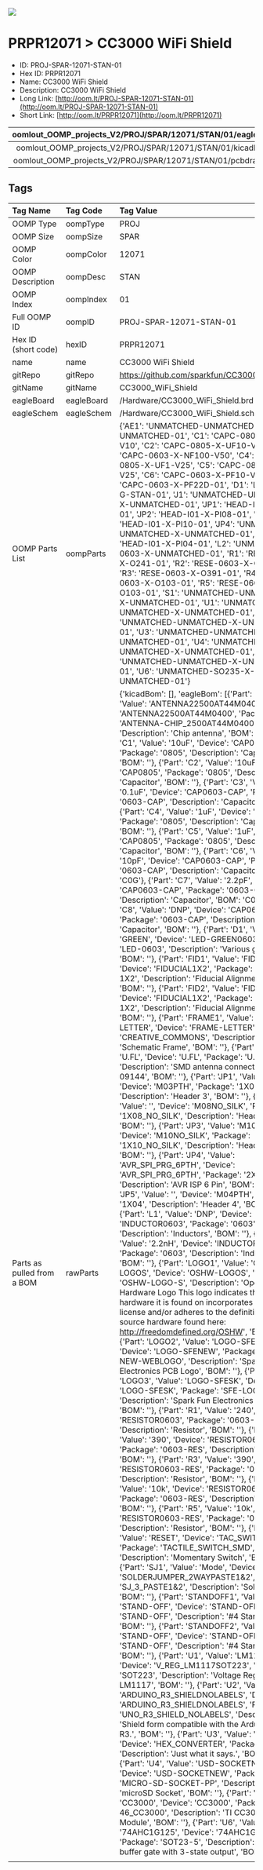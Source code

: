 


  
![][im]
# PRPR12071 > CC3000 WiFi Shield

- ID: PROJ-SPAR-12071-STAN-01
- Hex ID: PRPR12071
- Name: CC3000 WiFi Shield
- Description: CC3000 WiFi Shield
- Long Link: [http://oom.lt/PROJ-SPAR-12071-STAN-01](http://oom.lt/PROJ-SPAR-12071-STAN-01)
- Short Link: [http://oom.lt/PRPR12071](http://oom.lt/PRPR12071)
  

|oomlout_OOMP_projects_V2/PROJ/SPAR/12071/STAN/01/eagleImage.png|oomlout_OOMP_projects_V2/PROJ/SPAR/12071/STAN/01/eagleSchemImage.png|oomlout_OOMP_projects_V2/PROJ/SPAR/12071/STAN/01/kicadPcb3dFront.png|oomlout_OOMP_projects_V2/PROJ/SPAR/12071/STAN/01/kicadPcb3dBack.png|
| :---: | :---: | :---: | :---: |
|oomlout_OOMP_projects_V2/PROJ/SPAR/12071/STAN/01/kicadPcb3d.png|oomlout_OOMP_projects_V2/PROJ/SPAR/12071/STAN/01/bomBack.png|oomlout_OOMP_projects_V2/PROJ/SPAR/12071/STAN/01/bomFront.png|oomlout_OOMP_projects_V2/PROJ/SPAR/12071/STAN/01/pcbdraw.svg|
|oomlout_OOMP_projects_V2/PROJ/SPAR/12071/STAN/01/pcbdrawBack.svg||||

## Tags
  

|Tag Name|Tag Code|Tag Value|
| :--- | :--- | :--- |
|OOMP Type|oompType|PROJ|
|OOMP Size|oompSize|SPAR|
|OOMP Color|oompColor|12071|
|OOMP Description|oompDesc|STAN|
|OOMP Index|oompIndex|01|
|Full OOMP ID|oompID|PROJ-SPAR-12071-STAN-01|
|Hex ID (short code)|hexID|PRPR12071|
|name|name|CC3000 WiFi Shield|
|gitRepo|gitRepo|https://github.com/sparkfun/CC3000_WiFi_Shield|
|gitName|gitName|CC3000_WiFi_Shield|
|eagleBoard|eagleBoard|/Hardware/CC3000_WiFi_Shield.brd|
|eagleSchem|eagleSchem|/Hardware/CC3000_WiFi_Shield.sch|
|OOMP Parts List|oompParts|{'AE1': 'UNMATCHED-UNMATCHED-X-UNMATCHED-01', 'C1': 'CAPC-0805-X-UF10-V10', 'C2': 'CAPC-0805-X-UF10-V10', 'C3': 'CAPC-0603-X-NF100-V50', 'C4': 'CAPC-0805-X-UF1-V25', 'C5': 'CAPC-0805-X-UF1-V25', 'C6': 'CAPC-0603-X-PF10-V50', 'C7': 'CAPC-0603-X-PF22D-01', 'D1': 'LEDS-0603-G-STAN-01', 'J1': 'UNMATCHED-UNMATCHED-X-UNMATCHED-01', 'JP1': 'HEAD-I01-X-PI03-01', 'JP2': 'HEAD-I01-X-PI08-01', 'JP3': 'HEAD-I01-X-PI10-01', 'JP4': 'UNMATCHED-UNMATCHED-X-UNMATCHED-01', 'JP5': 'HEAD-I01-X-PI04-01', 'L2': 'UNMATCHED-0603-X-UNMATCHED-01', 'R1': 'RESE-0603-X-O241-01', 'R2': 'RESE-0603-X-O391-01', 'R3': 'RESE-0603-X-O391-01', 'R4': 'RESE-0603-X-O103-01', 'R5': 'RESE-0603-X-O103-01', 'S1': 'UNMATCHED-UNMATCHED-X-UNMATCHED-01', 'U1': 'UNMATCHED-UNMATCHED-X-UNMATCHED-01', 'U2': 'UNMATCHED-UNMATCHED-X-UNMATCHED-01', 'U3': 'UNMATCHED-UNMATCHED-X-UNMATCHED-01', 'U4': 'UNMATCHED-UNMATCHED-X-UNMATCHED-01', 'U5': 'UNMATCHED-UNMATCHED-X-UNMATCHED-01', 'U6': 'UNMATCHED-SO235-X-UNMATCHED-01'}|
|Parts as pulled from a BOM|rawParts|{'kicadBom': [], 'eagleBom': [{'Part': 'AE1', 'Value': 'ANTENNA22500AT44M0400', 'Device': 'ANTENNA22500AT44M0400', 'Package': 'ANTENNA-CHIP_2500AT44M0400', 'Description': 'Chip antenna', 'BOM': ''}, {'Part': 'C1', 'Value': '10uF', 'Device': 'CAP0805', 'Package': '0805', 'Description': 'Capacitor', 'BOM': ''}, {'Part': 'C2', 'Value': '10uF', 'Device': 'CAP0805', 'Package': '0805', 'Description': 'Capacitor', 'BOM': ''}, {'Part': 'C3', 'Value': '0.1uF', 'Device': 'CAP0603-CAP', 'Package': '0603-CAP', 'Description': 'Capacitor', 'BOM': ''}, {'Part': 'C4', 'Value': '1uF', 'Device': 'CAP0805', 'Package': '0805', 'Description': 'Capacitor', 'BOM': ''}, {'Part': 'C5', 'Value': '1uF', 'Device': 'CAP0805', 'Package': '0805', 'Description': 'Capacitor', 'BOM': ''}, {'Part': 'C6', 'Value': '10pF', 'Device': 'CAP0603-CAP', 'Package': '0603-CAP', 'Description': 'Capacitor', 'BOM': 'C0G'}, {'Part': 'C7', 'Value': '2.2pF', 'Device': 'CAP0603-CAP', 'Package': '0603-CAP', 'Description': 'Capacitor', 'BOM': 'C0G'}, {'Part': 'C8', 'Value': 'DNP', 'Device': 'CAP0603-CAP', 'Package': '0603-CAP', 'Description': 'Capacitor', 'BOM': ''}, {'Part': 'D1', 'Value': 'GREEN', 'Device': 'LED-GREEN0603', 'Package': 'LED-0603', 'Description': 'Various green LEDs', 'BOM': ''}, {'Part': 'FID1', 'Value': 'FIDUCIAL1X2', 'Device': 'FIDUCIAL1X2', 'Package': 'FIDUCIAL-1X2', 'Description': 'Fiducial Alignment Points', 'BOM': ''}, {'Part': 'FID2', 'Value': 'FIDUCIAL1X2', 'Device': 'FIDUCIAL1X2', 'Package': 'FIDUCIAL-1X2', 'Description': 'Fiducial Alignment Points', 'BOM': ''}, {'Part': 'FRAME1', 'Value': 'FRAME-LETTER', 'Device': 'FRAME-LETTER', 'Package': 'CREATIVE_COMMONS', 'Description': 'Schematic Frame', 'BOM': ''}, {'Part': 'J1', 'Value': 'U.FL', 'Device': 'U.FL', 'Package': 'U.FL', 'Description': 'SMD antenna connector- WRL-09144', 'BOM': ''}, {'Part': 'JP1', 'Value': 'Debug', 'Device': 'M03PTH', 'Package': '1X03', 'Description': 'Header 3', 'BOM': ''}, {'Part': 'JP2', 'Value': '', 'Device': 'M08NO_SILK', 'Package': '1X08_NO_SILK', 'Description': 'Header 8', 'BOM': ''}, {'Part': 'JP3', 'Value': 'M10NO_SILK', 'Device': 'M10NO_SILK', 'Package': '1X10_NO_SILK', 'Description': 'Header 10', 'BOM': ''}, {'Part': 'JP4', 'Value': 'AVR_SPI_PRG_6PTH', 'Device': 'AVR_SPI_PRG_6PTH', 'Package': '2X3', 'Description': 'AVR ISP 6 Pin', 'BOM': ''}, {'Part': 'JP5', 'Value': '', 'Device': 'M04PTH', 'Package': '1X04', 'Description': 'Header 4', 'BOM': ''}, {'Part': 'L1', 'Value': 'DNP', 'Device': 'INDUCTOR0603', 'Package': '0603', 'Description': 'Inductors', 'BOM': ''}, {'Part': 'L2', 'Value': '2.2nH', 'Device': 'INDUCTOR0603', 'Package': '0603', 'Description': 'Inductors', 'BOM': ''}, {'Part': 'LOGO1', 'Value': 'OSHW-LOGOS', 'Device': 'OSHW-LOGOS', 'Package': 'OSHW-LOGO-S', 'Description': 'Open Source Hardware Logo This logo indicates the piece of hardware it is found on incorporates a OSHW license and/or adheres to the definition of open source hardware found here: http://freedomdefined.org/OSHW', 'BOM': ''}, {'Part': 'LOGO2', 'Value': 'LOGO-SFENEW', 'Device': 'LOGO-SFENEW', 'Package': 'SFE-NEW-WEBLOGO', 'Description': 'Spark Fun Electronics PCB Logo', 'BOM': ''}, {'Part': 'LOGO3', 'Value': 'LOGO-SFESK', 'Device': 'LOGO-SFESK', 'Package': 'SFE-LOGO-FLAME', 'Description': 'Spark Fun Electronics PCB Logo', 'BOM': ''}, {'Part': 'R1', 'Value': '240', 'Device': 'RESISTOR0603', 'Package': '0603-RES', 'Description': 'Resistor', 'BOM': ''}, {'Part': 'R2', 'Value': '390', 'Device': 'RESISTOR0603', 'Package': '0603-RES', 'Description': 'Resistor', 'BOM': ''}, {'Part': 'R3', 'Value': '390', 'Device': 'RESISTOR0603-RES', 'Package': '0603-RES', 'Description': 'Resistor', 'BOM': ''}, {'Part': 'R4', 'Value': '10k', 'Device': 'RESISTOR0603-RES', 'Package': '0603-RES', 'Description': 'Resistor', 'BOM': ''}, {'Part': 'R5', 'Value': '10k', 'Device': 'RESISTOR0603-RES', 'Package': '0603-RES', 'Description': 'Resistor', 'BOM': ''}, {'Part': 'S1', 'Value': 'RESET', 'Device': 'TAC_SWITCHSMD', 'Package': 'TACTILE_SWITCH_SMD', 'Description': 'Momentary Switch', 'BOM': ''}, {'Part': 'SJ1', 'Value': 'Mode', 'Device': 'SOLDERJUMPER_2WAYPASTE1&2', 'Package': 'SJ_3_PASTE1&2', 'Description': 'Solder Jumper', 'BOM': ''}, {'Part': 'STANDOFF1', 'Value': 'STAND-OFF', 'Device': 'STAND-OFF', 'Package': 'STAND-OFF', 'Description': '#4 Stand Off', 'BOM': ''}, {'Part': 'STANDOFF2', 'Value': 'STAND-OFF', 'Device': 'STAND-OFF', 'Package': 'STAND-OFF', 'Description': '#4 Stand Off', 'BOM': ''}, {'Part': 'U1', 'Value': 'LM1117', 'Device': 'V_REG_LM1117SOT223', 'Package': 'SOT223', 'Description': 'Voltage Regulator LM1117', 'BOM': ''}, {'Part': 'U2', 'Value': 'ARDUINO_R3_SHIELDNOLABELS', 'Device': 'ARDUINO_R3_SHIELDNOLABELS', 'Package': 'UNO_R3_SHIELD_NOLABELS', 'Description': 'Shield form compatible with the Arduino Uno R3.', 'BOM': ''}, {'Part': 'U3', 'Value': '74HC4050', 'Device': 'HEX_CONVERTER', 'Package': 'SO016', 'Description': 'Just what it says.', 'BOM': ''}, {'Part': 'U4', 'Value': 'USD-SOCKETNEW', 'Device': 'USD-SOCKETNEW', 'Package': 'MICRO-SD-SOCKET-PP', 'Description': 'microSD Socket', 'BOM': ''}, {'Part': 'U5', 'Value': 'CC3000', 'Device': 'CC3000', 'Package': 'QFN-46_CC3000', 'Description': 'TI CC3000 WiFi Module', 'BOM': ''}, {'Part': 'U6', 'Value': '74AHC1G125', 'Device': '74AHC1G125', 'Package': 'SOT23-5', 'Description': 'Single bus buffer gate with 3-state output', 'BOM': ''}]}|
||||



[im]: PROJ/SPAR/12071/STAN/01/kicadPcb3d_450.png
